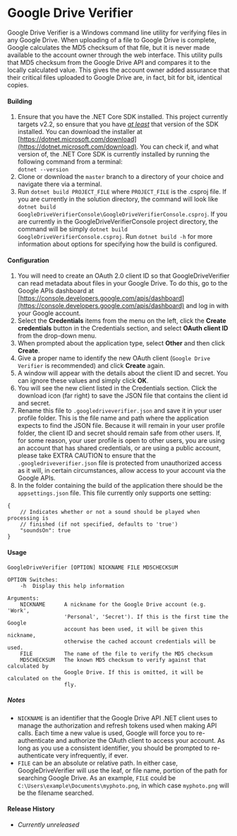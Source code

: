 # Google Drive Verifier
Google Drive Verifier is a Windows command line utility for verifying files in any Google Drive. When uploading of a file to Google Drive is complete,
Google calculates the MD5 checksum of that file, but it is never made available to the account owner through the web interface. This utility pulls
that MD5 checksum from the Google Drive API and compares it to the locally calculated value. This gives the account owner added assurance that their
critical files uploaded to Google Drive are, in fact, bit for bit, identical copies.

#### Building
1. Ensure that you have the .NET Core SDK installed. This project currently targets v2.2, so ensure that you have <u>_at least_</u> that version of the SDK
installed. You can download the installer at [https://dotnet.microsoft.com/download](https://dotnet.microsoft.com/download). You can check if, and
what version of, the .NET Core SDK is currently installed by running the following command from a terminal:<br>
`dotnet --version`
2. Clone or download the `master` branch to a directory of your choice and navigate there via a terminal.
3. Run `dotnet build PROJECT_FILE` where `PROJECT_FILE` is the .csproj file. If you are currently in the solution directory, the command will
look like `dotnet build GoogleDriveVerifierConsole\GoogleDriveVerifierConsole.csproj`. If you are currently in the
GoogleDriveVerifierConsole project directory, the command will be simply `dotnet build GoogleDriveVerifierConsole.csproj`. Run `dotnet build
-h` for more information about options for specifying how the build is configured.

#### Configuration
1. You will need to create an OAuth 2.0 client ID so that GoogleDriveVerifier can read metadata about files in your Google Drive. To do this,
go to the Google APIs dashboard at [https://console.developers.google.com/apis/dashboard](https://console.developers.google.com/apis/dashboard) and
log in with your Google account.
2. Select the **Credentials** items from the menu on the left, click the **Create credentials** button in the Credentials section, and select **OAuth
client ID** from the drop-down menu.
3. When prompted about the application type, select **Other** and then click **Create**.
4. Give a proper name to identify the new OAuth client (`Google Drive Verifier` is recommended) and click **Create** again.
5. A window will appear with the details about the client ID and secret. You can ignore these values and simply click **OK**.
6. You will see the new client listed in the Credentials section. Click the download icon (far right) to save the JSON file that contains the client
id and secret.
7. Rename this file to `.googledriveverifier.json` and save it in your user profile folder. This is the file name and path where the application
expects to find the JSON file. Because it will remain in your user profile folder, the client ID and secret should remain safe from other users. If,
for some reason, your user profile is open to other users, you are using an account that has shared credentials, or are using a public account, please
take EXTRA CAUTION to ensure that the `.googledriveverifier.json` file is protected from unauthorized access as it will, in certain circumstances,
allow access to your account via the Google APIs.
8. In the folder containing the build of the application there should be the `appsettings.json` file. This file currently only supports one
setting:
```
{
    // Indicates whether or not a sound should be played when processing is
    // finished (if not specified, defaults to 'true')
    "soundsOn": true
}
```

#### Usage
```
GoogleDriveVerifier [OPTION] NICKNAME FILE MD5CHECKSUM

OPTION Switches:
    -h  Display this help information

Arguments:
    NICKNAME      A nickname for the Google Drive account (e.g. 'Work',
                  'Personal', 'Secret'). If this is the first time the Google
                  account has been used, it will be given this nickname,
                  otherwise the cached account credentials will be used.
    FILE          The name of the file to verify the MD5 checksum
    MD5CHECKSUM   The known MD5 checksum to verify against that calculated by
                  Google Drive. If this is omitted, it will be calculated on the
                  fly.
```
##### Notes
- `NICKNAME` is an identifier that the Google Drive API .NET client uses to manage the authorization and refresh tokens used when making API calls.
Each time a new value is used, Google will force you to re-authenticate and authorize the OAuth client to access your account. As long as you use
a consistent identifier, you should be prompted to re-authenticate very infrequently, if ever.
- `FILE` can be an absolute or relative path. In either case, GoogleDriveVerifier will use the leaf, or file name, portion of the path for searching
Google Drive. As an example, `FILE` could be `C:\Users\example\Documents\myphoto.png`, in which case `myphoto.png` will be the filename
searched.

#### Release History
- _Currently unreleased_
